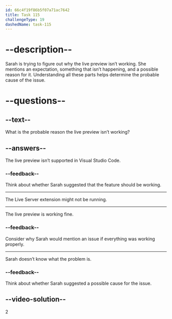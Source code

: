 ```yaml
---
id: 66c4f19f86b5f07a71ac7642
title: Task 115
challengeType: 19
dashedName: task-115
---
```


<!-- Audio Reference:
Sarah: It should, but it's not displaying because the Live Server extension might not be running. -->

# --description--

Sarah is trying to figure out why the live preview isn’t working. She mentions an expectation, something that isn’t happening, and a possible reason for it. Understanding all these parts helps determine the probable cause of the issue.

# --questions--

## --text--

What is the probable reason the live preview isn’t working?

## --answers--

The live preview isn’t supported in Visual Studio Code.

### --feedback--

Think about whether Sarah suggested that the feature should be working.

---

The Live Server extension might not be running.

---

The live preview is working fine.

### --feedback--

Consider why Sarah would mention an issue if everything was working properly.

---

Sarah doesn’t know what the problem is.

### --feedback--

Think about whether Sarah suggested a possible cause for the issue.
  
## --video-solution--

2
